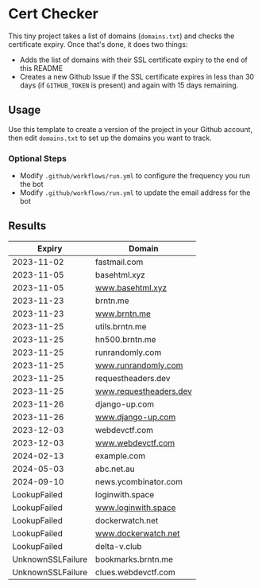 # Cert Checker

This tiny project takes a list of domains (`domains.txt`) and checks the certificate expiry. Once that's done, it does two things:

- Adds the list of domains with their SSL certificate expiry to the end of this README
- Creates a new Github Issue if the SSL certificate expires in less than 30 days (if `GITHUB_TOKEN` is present) and again with 15 days remaining.


## Usage

Use this template to create a version of the project in your Github account, then edit `domains.txt` to set up the domains you want to track.


### Optional Steps

- Modify `.github/workflows/run.yml` to configure the frequency you run the bot
- Modify `.github/workflows/run.yml` to update the email address for the bot

## Results

| Expiry    | Domain   |
|-----------|----------|
| 2023-11-02 | fastmail.com |
| 2023-11-05 | basehtml.xyz |
| 2023-11-05 | www.basehtml.xyz |
| 2023-11-23 | brntn.me |
| 2023-11-23 | www.brntn.me |
| 2023-11-25 | utils.brntn.me |
| 2023-11-25 | hn500.brntn.me |
| 2023-11-25 | runrandomly.com |
| 2023-11-25 | www.runrandomly.com |
| 2023-11-25 | requestheaders.dev |
| 2023-11-25 | www.requestheaders.dev |
| 2023-11-26 | django-up.com |
| 2023-11-26 | www.django-up.com |
| 2023-12-03 | webdevctf.com |
| 2023-12-03 | www.webdevctf.com |
| 2024-02-13 | example.com |
| 2024-05-03 | abc.net.au |
| 2024-09-10 | news.ycombinator.com |
| LookupFailed | loginwith.space |
| LookupFailed | www.loginwith.space |
| LookupFailed | dockerwatch.net |
| LookupFailed | www.dockerwatch.net |
| LookupFailed | delta-v.club |
| UnknownSSLFailure | bookmarks.brntn.me |
| UnknownSSLFailure | clues.webdevctf.com |
